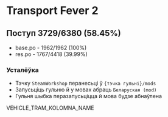 # Transport Fever 2

## Поступ 3729/6380 (58.45%)

- base.po - 1962/1962 (100%)
- res.po - 1767/4418 (39.99%)

### Усталёўка

- Тэчку `SteamWorkshop` перанесьці ў `{тэчка гульні}/mods`
- Запусьціць гульню й у мовах абраць `Беларуская (mod)`
- Гульня шыбка перазапусьціцца й мова будзе абнаўлена

VEHICLE_TRAM_KOLOMNA_NAME